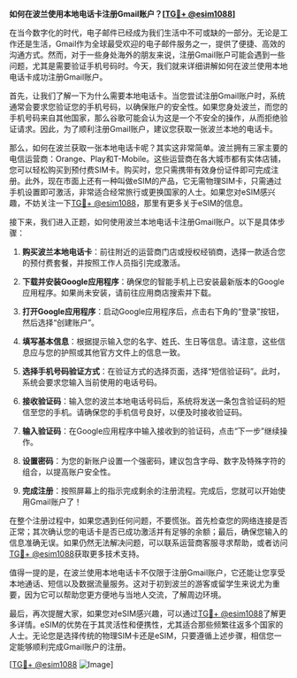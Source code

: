 **如何在波兰使用本地电话卡注册Gmail账户？[[TG💪+ @esim1088](https://t.me/s/esim1088)]**

在当今数字化的时代，电子邮件已经成为我们生活中不可或缺的一部分。无论是工作还是生活，Gmail作为全球最受欢迎的电子邮件服务之一，提供了便捷、高效的沟通方式。然而，对于一些身处海外的朋友来说，注册Gmail账户可能会遇到一些问题，尤其是需要验证手机号码时。今天，我们就来详细讲解如何在波兰使用本地电话卡成功注册Gmail账户。

首先，让我们了解一下为什么需要本地电话卡。当您尝试注册Gmail账户时，系统通常会要求您验证您的手机号码，以确保账户的安全性。如果您身处波兰，而您的手机号码来自其他国家，那么谷歌可能会认为这是一个不安全的操作，从而拒绝验证请求。因此，为了顺利注册Gmail账户，建议您获取一张波兰本地的电话卡。

那么，如何在波兰获取一张本地电话卡呢？其实这非常简单。波兰拥有三家主要的电信运营商：Orange、Play和T-Mobile。这些运营商在各大城市都有实体店铺，您可以轻松购买到预付费SIM卡。购买时，您只需携带有效身份证件即可完成注册。此外，现在市面上还有一种叫做eSIM的产品，它无需物理SIM卡，只需通过手机设置即可激活，非常适合经常旅行或更换国家的人士。如果您对eSIM感兴趣，不妨关注一下[TG💪+ @esim1088](https://t.me/s/esim1088)，那里有更多关于eSIM的信息。

接下来，我们进入正题，如何使用波兰本地电话卡注册Gmail账户。以下是具体步骤：

1. **购买波兰本地电话卡**：前往附近的运营商门店或授权经销商，选择一款适合您的预付费套餐，并按照工作人员指引完成激活。

2. **下载并安装Google应用程序**：确保您的智能手机上已安装最新版本的Google应用程序。如果尚未安装，请前往应用商店搜索并下载。

3. **打开Google应用程序**：启动Google应用程序后，点击右下角的“登录”按钮，然后选择“创建账户”。

4. **填写基本信息**：根据提示输入您的名字、姓氏、生日等信息。请注意，这些信息应与您的护照或其他官方文件上的信息一致。

5. **选择手机号码验证方式**：在验证方式的选择页面，选择“短信验证码”。此时，系统会要求您输入当前使用的电话号码。

6. **接收验证码**：输入您的波兰本地电话号码后，系统将发送一条包含验证码的短信至您的手机。请确保您的手机信号良好，以便及时接收验证码。

7. **输入验证码**：在Google应用程序中输入接收到的验证码，点击“下一步”继续操作。

8. **设置密码**：为您的新账户设置一个强密码，建议包含字母、数字及特殊字符的组合，以提高账户安全性。

9. **完成注册**：按照屏幕上的指示完成剩余的注册流程。完成后，您就可以开始使用Gmail账户了！

在整个注册过程中，如果您遇到任何问题，不要慌张。首先检查您的网络连接是否正常；其次确认您的电话卡是否已成功激活并有足够的余额；最后，确保您输入的信息准确无误。如果仍然无法解决问题，可以联系运营商客服寻求帮助，或者访问[TG💪+ @esim1088](https://t.me/s/esim1088)获取更多技术支持。

值得一提的是，在波兰使用本地电话卡不仅限于注册Gmail账户，它还能让您享受本地通话、短信以及数据流量服务。这对于初到波兰的游客或留学生来说尤为重要，因为它可以帮助您更方便地与当地人交流，了解周边环境。

最后，再次提醒大家，如果您对eSIM感兴趣，可以通过[TG💪+ @esim1088](https://t.me/s/esim1088)了解更多详情。eSIM的优势在于其灵活性和便携性，尤其适合那些频繁往返多个国家的人士。无论您是选择传统的物理SIM卡还是eSIM，只要遵循上述步骤，相信您一定能够顺利完成Gmail账户的注册。

[[TG💪+ @esim1088](https://t.me/s/esim1088) ![Image](https://i.postimg.cc/4NQfJmqS/Snipaste-2025-05-13-00-14-12.png)]